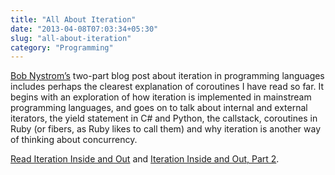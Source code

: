 ```yaml
---
title: "All About Iteration"
date: "2013-04-08T07:03:34+05:30"
slug: "all-about-iteration"
category: "Programming"
---
```


[Bob Nystrom’s](http://journal.stuffwithstuff.com) two-part blog post about iteration in programming languages includes perhaps the clearest explanation of coroutines I have read so far. It begins with an exploration of how iteration is implemented in mainstream programming languages, and goes on to talk about internal and external iterators, the yield statement in C# and Python, the callstack, coroutines in Ruby (or fibers, as Ruby likes to call them) and why iteration is another way of thinking about concurrency.

[Read Iteration Inside and Out](http://journal.stuffwithstuff.com/2013/01/13/iteration-inside-and-out/) and [Iteration Inside and Out, Part 2](http://journal.stuffwithstuff.com/2013/02/24/iteration-inside-and-out-part-2/).